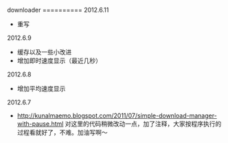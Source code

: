 downloader ==========
2012.6.11

- 重写

2012.6.9

- 缓存以及一些小改进
- 增加即时速度显示（最近几秒）

2012.6.8

- 增加平均速度显示

2012.6.7 

- http://kunalmaemo.blogspot.com/2011/07/simple-download-manager-with-pause.html
	对这里的代码稍微改动一点，加了注释，大家按程序执行的过程看就好了，不难。加油写啊～
